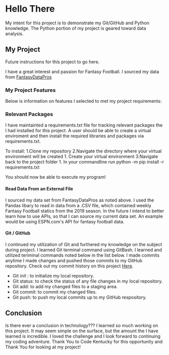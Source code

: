# Hello There

My intent for this project is to demonstrate my Git/GitHub and Python knowledge. The Python portion of my project is geared toward data analysis.

## My Project 
Future instructions for this project to go here.

I have a great interest and passion for Fantasy Football. I sourced my data from [FantasyDataPros](https://www.fantasyfootballdatapros.com/csv_files)

### My Project Features
Below is information on features I selected to met my project requirements:

### Relevant Packages   
I have maintainted a requirements.txt file for tracking relevant packages the I had installed for this project. A user should be able to create a virtual enviroment and then install the required libraries and packages via requirements.txt. 

To install:
    1.Clone my repository 
    2.Navigate the directory where your virtual environment will be created
        1. Create your virtual environment
    3.Navigate back to the project folder
        1. In your commandline run python -m pip install -r requirements.txt

You should now be able to execute my program!


#### Read Data From an External File
I sourced my data set from FantasyDataPros as noted above. I used the Pandas libary to read in data from a .CSV file, which contained weekly Fantasy Football statics from the 2019 season. In the future I intend to better learn how to use APIs, so that I can source my current data set. An example would be using ESPN.com's API for fantasy football data.

#### Git / GitHub

I continued my utilization of Git and furthered my knowledge on the subject during project. I learned Git terminal command using GitBash. I learned and utilized teriminal commands noted below in the list below. I made commits anytime I made changes and pushed those commits to my GitHub repository. Check out my commit history on this project [Here](https://github.com/dust39/FFL_project_2022/commits/main).
- Git init : to initialize my local repository.
- Git status: to check the status of any file changes in my local repository.
- Git add: to add my changed files to a staging area.
- Git commit: to commit my changed files.
- Git push: to push my local commits up to my GitHub respository.

## Conclusion
Is there ever a conclusion in technology??? I learned so much working on this project. It may seem simple on the surface, but the amount the I have learned is incredible. I loved the challenge and I look forward to continuing my coding adventure. Thank You to Code Kentucky for this opportunity and Thank You for looking at my project!
